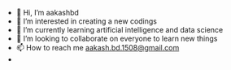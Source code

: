 - 👋 Hi, I’m aakashbd
- 👀 I’m interested in creating a new codings
- 🌱 I’m currently learning artificial intelligence and data science
- 💞️ I’m looking to collaborate on everyone to learn new things 
- 📫 How to reach me aakash.bd.1508@gmail.com
- 

<!---
aakashbd/aakashbd is a ✨ special ✨ repository because its `README.md` (this file) appears on your GitHub profile.
You can click the Preview link to take a look at your changes.
--->
